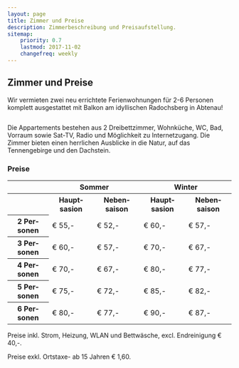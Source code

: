```yaml
---
layout: page
title: Zimmer und Preise
description: Zimmerbeschreibung und Preisaufstellung.
sitemap:
    priority: 0.7
    lastmod: 2017-11-02
    changefreq: weekly
---
```

## Zimmer und Preise

<!-- <span class="image left"><img src="{{ "/images/spulhof-abtenau-lammertal-7.jpg" | absolute_url }}" alt="" /></span> -->

Wir vermieten zwei neu errichtete Ferienwohnungen für 2-6 Personen komplett ausgestattet mit Balkon am idyllischen Radochsberg in Abtenau!

<div class="box alt">
  <div class="row 50% uniform">
    <div class="4u"><span class="image fit"><img src="{{site.baseurl}}/images/fewo2.jpg" alt="" /></span></div>
    <div class="4u"><span class="image fit"><img src="{{site.baseurl}}/images/fewo1.jpg" alt="" /></span></div>
    <div class="4u$"><span class="image fit"><img src="{{site.baseurl}}/images/fewo4.jpg" alt="" /></span></div>
  </div>
  <div class="row 50% uniform">
    <div class="4u"><span class="image fit"><img src="{{site.baseurl}}/images/fewo7.jpg" alt="" /></span></div>
    <div class="4u"><span class="image fit"><img src="{{site.baseurl}}/images/fewo5.jpg" alt="" /></span></div>
    <div class="4u$"><span class="image fit"><img src="{{site.baseurl}}/images/fewo6.jpg" alt="" /></span></div>
  </div>
</div>

Die Appartements bestehen aus 2 Dreibettzimmer, Wohnküche, WC, Bad, Vorraum sowie Sat-TV, Radio und Möglichkeit zu Internetzugang. Die Zimmer bieten einen herrlichen Ausblicke in die Natur, auf das Tennengebirge und den Dachstein.

### Preise
<table style="width:100%">
  <tr>
    <td></td>
    <th colspan="2" style="text-align: center">Sommer</th>
    <th colspan="2" style="text-align: center">Winter</th>
  </tr>
  <tr>
    <th></th>
    <th>Haupt&shy;sasion</th>
    <th>Neben&shy;saison</th>
    <th>Haupt&shy;sasion</th>
    <th>Neben&shy;saison</th>
  </tr>
  <tr>
    <th>2 Per&shy;sonen</th>
    <td>€ 55,-</td>
    <td>€ 52,-</td>
    <td>€ 60,-</td>
    <td>€ 57,-</td>
  </tr>
  <tr>
    <th>3 Per&shy;sonen</th>
    <td>€ 60,-</td>
    <td>€ 57,-</td>
    <td>€ 70,-</td>
    <td>€ 67,-</td>
  </tr>
  <tr>
    <th>4 Per&shy;sonen</th>
    <td>€ 70,-</td>
    <td>€ 67,-</td>
    <td>€ 80,-</td>
    <td>€ 77,-</td>
  </tr>
  <tr>
    <th>5 Per&shy;sonen</th>
    <td>€ 75,-</td>
    <td>€ 72,-</td>
    <td>€ 85,-</td>
    <td>€ 82,-</td>
  </tr>
  <tr>
    <th>6 Per&shy;sonen</th>
    <td>€ 80,-</td>
    <td>€ 77,-</td>
    <td>€ 90,-</td>
    <td>€ 87,-</td>
  </tr>
</table>

Preise inkl. Strom, Heizung, WLAN und Bettwäsche, excl. Endreinigung € 40,-.

Preise exkl. Ortstaxe- ab 15 Jahren € 1,60.
